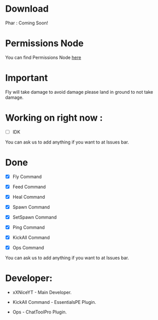 # Download
Phar : Coming Soon!

# Permissions Node
You can find Permissions Node [here](https://github.com/xXNiceAssasinl0/EssentialsCore/wiki/Permissions-Node)

# Important

Fly will take damage to avoid damage please land in ground to not take damage.

# Working on right now :

- [ ] IDK

You can ask us to add anything if you want to at Issues bar.

# Done

- [x] Fly Command

- [x] Feed Command

- [x] Heal Command

- [x] Spawn Command

- [x] SetSpawn Command

- [x] Ping Command

- [x] KickAll Command

- [x] Ops Command

You can ask us to add anything if you want to at Issues bar.

 # Developer:
 
 * xXNiceYT - Main Developer.
 
 * KickAll Command - EssentialsPE Plugin.
 
 * Ops - ChatToolPro Plugin.
